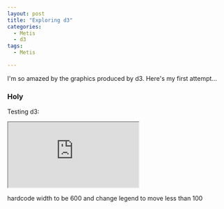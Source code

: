 ```yaml
---
layout: post
title: "Exploring d3"
categories:
  - Metis
  - d3
tags:
  - Metis

---
```

I'm so amazed by the graphics produced by d3. Here's my first attempt...

### Holy
Testing d3:

<iframe src="https://rawgit.com/liltong97/1d5fbba13346bfba0d57733941731bc0/raw/b831ab127c816604dd7aa36472a9391977647b03/index.html" marginwidth="0" marginheight="0" scrolling="no"></iframe>

hardcode width to be 600 and change legend to move less than 100


